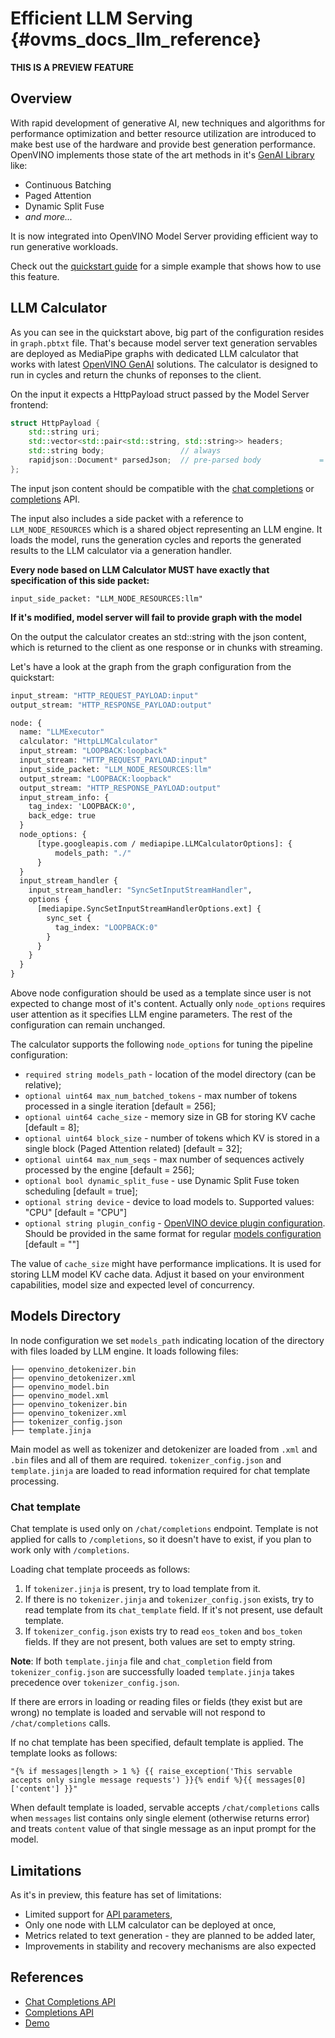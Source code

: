 # Efficient LLM Serving {#ovms_docs_llm_reference}

**THIS IS A PREVIEW FEATURE**

## Overview

With rapid development of generative AI, new techniques and algorithms for performance optimization and better resource utilization are introduced to make best use of the hardware and provide best generation performance. OpenVINO implements those state of the art methods in it's [GenAI Library](https://github.com/ilya-lavrenov/openvino.genai/tree/ct-beam-search/text_generation/causal_lm/cpp/continuous_batching/library) like:
  - Continuous Batching
  - Paged Attention
  - Dynamic Split Fuse 
  - *and more...*

It is now integrated into OpenVINO Model Server providing efficient way to run generative workloads.

Check out the [quickstart guide](quickstart.md) for a simple example that shows how to use this feature.

## LLM Calculator
As you can see in the quickstart above, big part of the configuration resides in `graph.pbtxt` file. That's because model server text generation servables are deployed as MediaPipe graphs with dedicated LLM calculator that works with latest [OpenVINO GenAI](https://github.com/ilya-lavrenov/openvino.genai/tree/ct-beam-search/text_generation/causal_lm/cpp/continuous_batching/library) solutions. The calculator is designed to run in cycles and return the chunks of reponses to the client.

On the input it expects a HttpPayload struct passed by the Model Server frontend:
```cpp
struct HttpPayload {
    std::string uri;
    std::vector<std::pair<std::string, std::string>> headers;
    std::string body;                 // always
    rapidjson::Document* parsedJson;  // pre-parsed body             = null
};
```
The input json content should be compatible with the [chat completions](./model_server_rest_api_chat.md) or [completions](./model_server_rest_api_completions.md) API.

The input also includes a side packet with a reference to `LLM_NODE_RESOURCES` which is a shared object representing an LLM engine. It loads the model, runs the generation cycles and reports the generated results to the LLM calculator via a generation handler. 

**Every node based on LLM Calculator MUST have exactly that specification of this side packet:**

`input_side_packet: "LLM_NODE_RESOURCES:llm"`

**If it's modified, model server will fail to provide graph with the model**

On the output the calculator creates an std::string with the json content, which is returned to the client as one response or in chunks with streaming.

Let's have a look at the graph from the graph configuration from the quickstart:
```protobuf
input_stream: "HTTP_REQUEST_PAYLOAD:input"
output_stream: "HTTP_RESPONSE_PAYLOAD:output"

node: {
  name: "LLMExecutor"
  calculator: "HttpLLMCalculator"
  input_stream: "LOOPBACK:loopback"
  input_stream: "HTTP_REQUEST_PAYLOAD:input"
  input_side_packet: "LLM_NODE_RESOURCES:llm"
  output_stream: "LOOPBACK:loopback"
  output_stream: "HTTP_RESPONSE_PAYLOAD:output"
  input_stream_info: {
    tag_index: 'LOOPBACK:0',
    back_edge: true
  }
  node_options: {
      [type.googleapis.com / mediapipe.LLMCalculatorOptions]: {
          models_path: "./"
      }
  }
  input_stream_handler {
    input_stream_handler: "SyncSetInputStreamHandler",
    options {
      [mediapipe.SyncSetInputStreamHandlerOptions.ext] {
        sync_set {
          tag_index: "LOOPBACK:0"
        }
      }
    }
  }
}
```

Above node configuration should be used as a template since user is not expected to change most of it's content. Actually only `node_options` requires user attention as it specifies LLM engine parameters. The rest of the configuration can remain unchanged. 

The calculator supports the following `node_options` for tuning the pipeline configuration:
-    `required string models_path` - location of the model directory (can be relative);
-    `optional uint64 max_num_batched_tokens` - max number of tokens processed in a single iteration [default = 256];
-    `optional uint64 cache_size` - memory size in GB for storing KV cache [default = 8];
-    `optional uint64 block_size` - number of tokens which KV is stored in a single block (Paged Attention related) [default = 32];
-    `optional uint64 max_num_seqs` - max number of sequences actively processed by the engine [default = 256];
-    `optional bool dynamic_split_fuse` - use Dynamic Split Fuse token scheduling [default = true];
-    `optional string device` - device to load models to. Supported values: "CPU" [default = "CPU"]
-    `optional string plugin_config` - [OpenVINO device plugin configuration](https://docs.openvino.ai/2024/openvino-workflow/running-inference/inference-devices-and-modes.html). Should be provided in the same format for regular [models configuration](./parameters.md#model-configuration-options) [default = ""]


The value of `cache_size` might have performance  implications. It is used for storing LLM model KV cache data. Adjust it based on your environment capabilities, model size and expected level of concurrency.

## Models Directory

In node configuration we set `models_path` indicating location of the directory with files loaded by LLM engine. It loads following files:

```
├── openvino_detokenizer.bin
├── openvino_detokenizer.xml
├── openvino_model.bin
├── openvino_model.xml
├── openvino_tokenizer.bin
├── openvino_tokenizer.xml
├── tokenizer_config.json
├── template.jinja
```

Main model as well as tokenizer and detokenizer are loaded from `.xml` and `.bin` files and all of them are required. `tokenizer_config.json` and `template.jinja` are loaded to read information required for chat template processing.

### Chat template

Chat template is used only on `/chat/completions` endpoint. Template is not applied for calls to `/completions`, so it doesn't have to exist, if you plan to work only with `/completions`. 

Loading chat template proceeds as follows:
1. If `tokenizer.jinja` is present, try to load template from it.
2. If there is no `tokenizer.jinja` and `tokenizer_config.json` exists, try to read template from its `chat_template` field. If it's not present, use default template.
3. If `tokenizer_config.json` exists try to read `eos_token` and `bos_token` fields. If they are not present, both values are set to empty string. 

**Note**: If both `template.jinja` file and `chat_completion` field from `tokenizer_config.json` are successfully loaded `template.jinja` takes precedence over `tokenizer_config.json`.

If there are errors in loading or reading files or fields (they exist but are wrong) no template is loaded and servable will not respond to `/chat/completions` calls. 

If no chat template has been specified, default template is applied. The template looks as follows:
```
"{% if messages|length > 1 %} {{ raise_exception('This servable accepts only single message requests') }}{% endif %}{{ messages[0]['content'] }}"
```

When default template is loaded, servable accepts `/chat/completions` calls when `messages` list contains only single element (otherwise returns error) and treats `content` value of that single message as an input prompt for the model.


## Limitations

As it's in preview, this feature has set of limitations:

- Limited support for [API parameters](../model_server_rest_api_chat.md#request),
- Only one node with LLM calculator can be deployed at once,
- Metrics related to text generation - they are planned to be added later,
- Improvements in stability and recovery mechanisms are also expected

## References
- [Chat Completions API](../model_server_rest_api_chat.md)
- [Completions API](../model_server_rest_api_completions.md)
- [Demo](../../demos/continuous_batching/)
